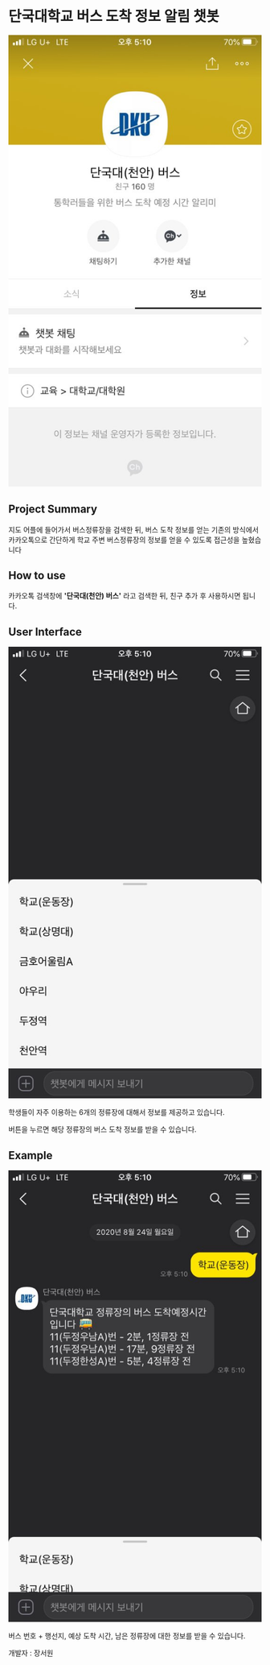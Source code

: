# 단국대학교 버스 도착 정보 알림 챗봇

![chatbot-profile](./content/assets/chatbot-profile.jpeg)

## Project Summary

지도 어플에 들어가서 버스정류장을 검색한 뒤, 버스 도착 정보를 얻는 기존의 방식에서 카카오톡으로 간단하게 학교 주변 버스정류장의 정보를 얻을 수 있도록 접근성을 높혔습니다

## How to use

카카오톡 검색창에 **'단국대(천안) 버스'** 라고 검색한 뒤, 친구 추가 후 사용하시면 됩니다.

## User Interface

![UI](./content/assets/interface.jpeg)

학생들이 자주 이용하는 6개의 정류장에 대해서 정보를 제공하고 있습니다.

버튼을 누르면 해당 정류장의 버스 도착 정보를 받을 수 있습니다.

## Example

![usage](./content/assets/usage.jpeg)

버스 번호 + 행선지, 예상 도착 시간, 남은 정류장에 대한 정보를 받을 수 있습니다.

개발자 : 장서원
